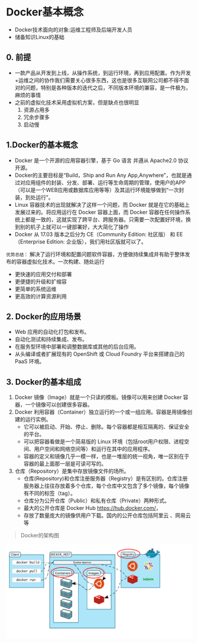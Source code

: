 # Docker基本概念

* Docker技术面向的对象:运维工程师及后端开发人员
* 储备知识Linux的基础

## 0. 前提

* 一款产品从开发到上线，从操作系统，到运行环境，再到应用配置。作为开发+运维之间的协作我们需要关心很多东西，这也是很多互联网公司都不得不面对的问题，特别是各种版本的迭代之后，不同版本环境的兼容，是一件极为，麻烦的事情
* 之前的虚拟化技术采用虚拟机方案，但是缺点也很明显
    1. 资源占用多
    2. 冗余步骤多
    3. 启动慢

## 1.Docker的基本概念

* Docker 是一个开源的应用容器引擎，基于 Go 语言 并遵从 Apache2.0 协议开源。
* Docker的主要目标是“Build，Ship and Run Any App,Anywhere”，也就是通过对应用组件的封装、分发、部署、运行等生命周期的管理，使用户的APP（可以是一个WEB应用或数据库应用等等）及其运行环境能够做到“一次封装，到处运行”。
* Linux 容器技术的出现就解决了这样一个问题，而 Docker 就是在它的基础上发展过来的。将应用运行在 Docker 容器上面，而 Docker 容器在任何操作系统上都是一致的，这就实现了跨平台、跨服务器。只需要一次配置好环境，换到别的机子上就可以一键部署好，大大简化了操作
* Docker 从 17.03 版本之后分为 CE（Community Edition: 社区版） 和 EE（Enterprise Edition: 企业版），我们用社区版就可以了。

`优势总结：` 解决了运行环境和配置问题软件容器，方便做持续集成并有助于整体发布的容器虚拟化技术。一次构建、随处运行

* 更快速的应用交付和部署
* 更便捷的升级和扩缩容
* 更简单的系统运维
* 更高效的计算资源利用

## 2. Docker的应用场景

* Web 应用的自动化打包和发布。
* 自动化测试和持续集成、发布。
* 在服务型环境中部署和调整数据库或其他的后台应用。
* 从头编译或者扩展现有的 OpenShift 或 Cloud Foundry 平台来搭建自己的 PaaS 环境。

## 3. Docker的基本组成

1. Docker 镜像（Image）就是一个只读的模板。镜像可以用来创建 Docker 容器，一个镜像可以创建很多容器。
2. Docker 利用容器（Container）独立运行的一个或一组应用。容器是用镜像创建的运行实例。
    * 它可以被启动、开始、停止、删除。每个容器都是相互隔离的、保证安全的平台。
    * 可以把容器看做是一个简易版的 Linux 环境（包括root用户权限、进程空间、用户空间和网络空间等）和运行在其中的应用程序。
    * 容器的定义和镜像几乎一模一样，也是一堆层的统一视角，唯一区别在于容器的最上面那一层是可读可写的。
3. 仓库（Repository）是集中存放镜像文件的场所。
    * 仓库(Repository)和仓库注册服务器（Registry）是有区别的。仓库注册服务器上往往存放着多个仓库，每个仓库中又包含了多个镜像，每个镜像有不同的标签（tag）。
    * 仓库分为公开仓库（Public）和私有仓库（Private）两种形式。
    * 最大的公开仓库是 Docker Hub <https://hub.docker.com/>，
    * 存放了数量庞大的镜像供用户下载。国内的公开仓库包括阿里云 、网易云 等

> Docker的架构图

![Docker框架图](../imgs/Docker框架图.png)
